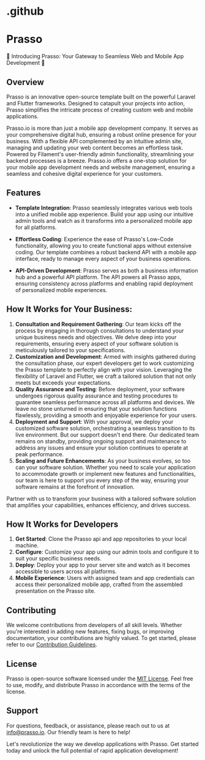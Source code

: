 # .github

# Prasso

🚀 Introducing Prasso: Your Gateway to Seamless Web and Mobile App Development 🚀

## Overview

Prasso is an innovative open-source template built on the powerful Laravel and Flutter frameworks. Designed to catapult your projects into action, Prasso simplifies the intricate process of creating custom web and mobile applications.

Prasso.io is more than just a mobile app development company. It serves as your comprehensive digital hub, ensuring a robust online presence for your business. With a flexible API complemented by an intuitive admin site, managing and updating your web content becomes an effortless task. Powered by Filament's user-friendly admin functionality, streamlining your backend processes is a breeze. Prasso.io offers a one-stop solution for your mobile app development needs and website management, ensuring a seamless and cohesive digital experience for your customers.

## Features

- **Template Integration**: Prasso seamlessly integrates various web tools into a unified mobile app experience. Build your app using our intuitive admin tools and watch as it transforms into a personalized mobile app for all platforms.

- **Effortless Coding**: Experience the ease of Prasso's Low-Code functionality, allowing you to create functional apps without extensive coding. Our template combines a robust backend API with a mobile app interface, ready to manage every aspect of your business operations.

- **API-Driven Development**: Prasso serves as both a business information hub and a powerful API platform. The API powers all Prasso apps, ensuring consistency across platforms and enabling rapid deployment of personalized mobile experiences.

## How It Works for Your Business:

1. **Consultation and Requirement Gathering**: Our team kicks off the process by engaging in thorough consultations to understand your unique business needs and objectives. We delve deep into your requirements, ensuring every aspect of your software solution is meticulously tailored to your specifications.
2. **Customization and Development**: Armed with insights gathered during the consultation phase, our expert developers get to work customizing the Prasso template to perfectly align with your vision. Leveraging the flexibility of Laravel and Flutter, we craft a tailored solution that not only meets but exceeds your expectations.
3. **Quality Assurance and Testing**: Before deployment, your software undergoes rigorous quality assurance and testing procedures to guarantee seamless performance across all platforms and devices. We leave no stone unturned in ensuring that your solution functions flawlessly, providing a smooth and enjoyable experience for your users.
4. **Deployment and Support**: With your approval, we deploy your customized software solution, orchestrating a seamless transition to its live environment. But our support doesn't end there. Our dedicated team remains on standby, providing ongoing support and maintenance to address any issues and ensure your solution continues to operate at peak performance.
5. **Scaling and Future Enhancements**: As your business evolves, so too can your software solution. Whether you need to scale your application to accommodate growth or implement new features and functionalities, our team is here to support you every step of the way, ensuring your software remains at the forefront of innovation.

Partner with us to transform your business with a tailored software solution that amplifies your capabilities, enhances efficiency, and drives success.

## How It Works for Developers

1. **Get Started**: Clone the Prasso api and app repositories to your local machine.
2. **Configure**: Customize your app using our admin tools and configure it to suit your specific business needs.
3. **Deploy**: Deploy your app to your server site and watch as it becomes accessible to users across all platforms.
4. **Mobile Experience**: Users with assigned team and app credentials can access their personalized mobile app, crafted from the assembled presentation on the Prasso site.

## Contributing

We welcome contributions from developers of all skill levels. Whether you're interested in adding new features, fixing bugs, or improving documentation, your contributions are highly valued. To get started, please refer to our [Contribution Guidelines](https://github.com/prasso/prasso_api/blob/master/docs/contributing.md).

## License

Prasso is open-source software licensed under the [MIT License](LICENSE.md). Feel free to use, modify, and distribute Prasso in accordance with the terms of the license.

## Support

For questions, feedback, or assistance, please reach out to us at [info@prasso.io](mailto:info@prasso.io). Our friendly team is here to help!

Let's revolutionize the way we develop applications with Prasso. Get started today and unlock the full potential of rapid application development!

